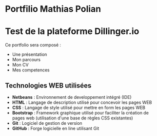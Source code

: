 # Portfilio Mathias Polian
# Test de la plateforme Dillinger.io
Ce portfolio sera composé : 
- Une présentation
- Mon parcours
- Mon CV
- Mes competences 

## Technologies WEB utilisées
* **Netbeans** : Environnement de developpement intégré (IDE)
* **HTML** : Langage de description utilisé pour concevoir les pages WEB
* **CSS** : Langage de style utilisé pour mettre en form les pages WEB
* **Bootstrap** : Framework graphique utilisé pour faciliter la création de pages web (utilisation d'une base de règles CSS existantes)
* **Git** : Logiciel de gestion de version
* **GitHub** : Forge logicielle en line utilisant Git
